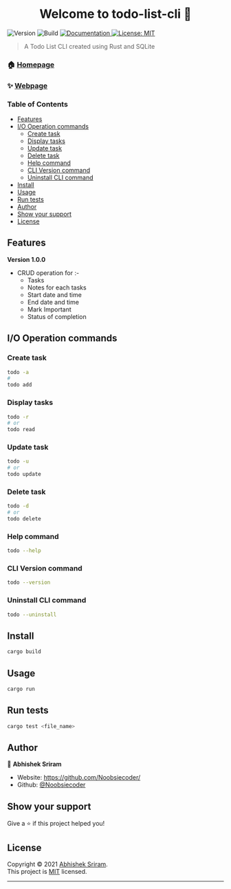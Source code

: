 <h1 align="center">Welcome to todo-list-cli 👋</h1>
<p>
  <img alt="Version" src="https://img.shields.io/badge/version-0.1.2-blue.svg?cacheSeconds=2592000" />
  <img alt="Build" src="https://img.shields.io/badge/build-stable-red.svg?cacheSeconds=2592000" />
  <a href="https://github.com/Noobsiecoder/todo-list-cli#readme" target="_blank">
    <img alt="Documentation" src="https://img.shields.io/badge/documentation-yes-brightgreen.svg" />
  </a>
  <a href="https://opensource.org/licenses/MIT" target="_blank">
    <img alt="License: MIT" src="https://img.shields.io/badge/License-MIT-yellow.svg" />
  </a>
</p>

> A Todo List CLI created using Rust and SQLite

### 🏠 [Homepage](https://github.com/Noobsiecoder/todo-list-cli)

### ✨ [Webpage](https://github.com/Noobsiecoder/todo-list-cli)

### Table of Contents

- [Features](#features)
- [I/O Operation commands](#io-operation-commands)
  - [Create task](#create-task)
  - [Display tasks](#display-tasks)
  - [Update task](#update-task)
  - [Delete task](#delete-task)
  - [Help command](#help-command)
  - [CLI Version command](#cli-version-command)
  - [Uninstall CLI command](#uninstall-cli-command)
- [Install](#install)
- [Usage](#usage)
- [Run tests](#run-tests)
- [Author](#author)
- [Show your support](#show-your-support)
- [License](#license)

## Features

**Version 1.0.0**

- CRUD operation for :-
  - Tasks
  - Notes for each tasks
  - Start date and time
  - End date and time
  - Mark Important
  - Status of completion

## I/O Operation commands

### Create task

```bash
todo -a
#
todo add
```

### Display tasks

```bash
todo -r
# or
todo read
```

### Update task

```bash
todo -u
# or
todo update
```

### Delete task

```bash
todo -d
# or
todo delete
```

### Help command

```bash
todo --help
```

### CLI Version command

```bash
todo --version
```

### Uninstall CLI command

```bash
todo --uninstall
```

## Install

```sh
cargo build
```

## Usage

```sh
cargo run
```

## Run tests

```sh
cargo test <file_name>
```

## Author

👤 **Abhishek Sriram**

- Website: https://github.com/Noobsiecoder/
- Github: [@Noobsiecoder](https://github.com/Noobsiecoder)

## Show your support

Give a ⭐️ if this project helped you!

## License

Copyright © 2021 [Abhishek Sriram](https://github.com/Noobsiecoder).<br />
This project is [MIT](https://opensource.org/licenses/MIT) licensed.

---
